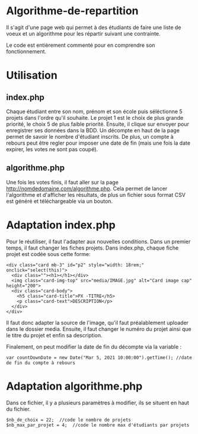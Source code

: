 # Algorithme-de-repartition
Il s'agit d'une page web qui permet à des étudiants de faire une liste de voeux et un algorithme pour les répartir suivant une contrainte.

Le code est entièrement commenté pour en comprendre son fonctionnement.

# Utilisation

## index.php 

Chaque étudiant entre son nom, prénom et son école puis séléctionne 5 projets dans l'ordre qu'il souhaite. Le projet 1 est le choix de plus grande priorité, le choix 5 de plus faible priorité. Ensuite, il clique sur envoyer pour enregistrer ses données dans la BDD. 
Un décompte en haut de la page permet de savoir le nombre d'étudiant inscrits. De plus, un compte à rebours peut être regler pour imposer une date de fin (mais une fois la date expirer, les votes ne sont pas coupé).

## algorithme.php 

Une fois les votes finis, il faut aller sur la page http://nomdedomaine.com/algorithme.php. Cela permet de lancer l'algorithme et d'afficher les résultats, de plus un fichier sous format CSV est généré et téléchargeable via un bouton.

# Adaptation index.php

Pour le réutiliser, il faut l'adapter aux nouvelles conditions. 
Dans un premier temps, il faut changer les fiches projets. Dans index.php, chaque fiche projet est codée sous cette forme:

```
<div class="card mb-3" id="p2" style="width: 18rem;" onclick="select(this)">
  <div class=""><h1></h1></div>
  <img class="card-img-top" src="media/IMAGE.jpg" alt="Card image cap" height="200">
  <div class="card-body">
    <h5 class="card-title">PX -TITRE</h5>
    <p class="card-text">DESCRIPTION</p>
  </div>
</div>
```

Il faut donc adapter la source de l'image, qu'il faut préalablement uploader dans le dossier media.
Ensuite, il faut changer le numéro du projet ainsi que le titre du projet et enfin sa description.

Finalement, on peut modifier la date de fin du décompte via la variable :
```
var countDownDate = new Date("Mar 5, 2021 10:00:00").getTime(); //date de fin du compte à rebours
```

# Adaptation algorithme.php

Dans ce fichier, il y a plusieurs paramètres à modifier, ils se situent en haut du fichier.
```
$nb_de_choix = 22;  //code le nombre de projets
$nb_max_par_projet = 4;  //code le nombre max d'étudiants par projets
```

